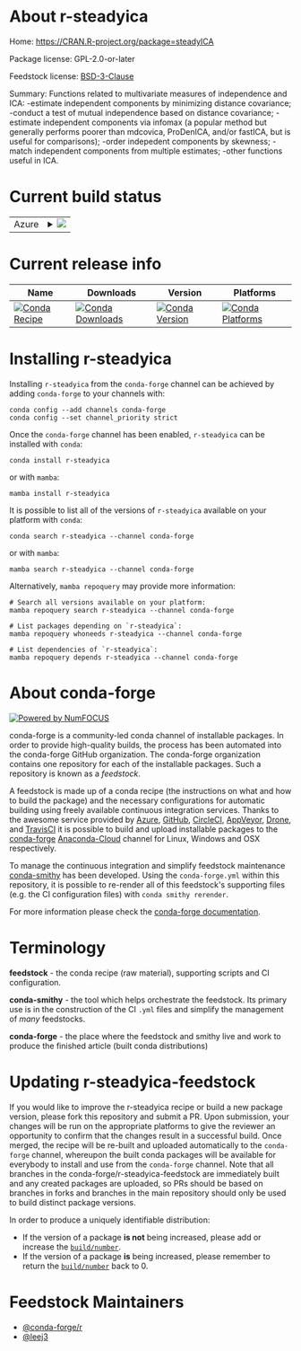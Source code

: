 About r-steadyica
=================

Home: https://CRAN.R-project.org/package=steadyICA

Package license: GPL-2.0-or-later

Feedstock license: [BSD-3-Clause](https://github.com/conda-forge/r-steadyica-feedstock/blob/main/LICENSE.txt)

Summary: Functions related to multivariate measures of independence and ICA: -estimate independent components by minimizing distance covariance; -conduct a test of mutual independence based on distance covariance; -estimate independent components via infomax (a popular method but generally performs poorer than mdcovica, ProDenICA, and/or fastICA, but is useful for comparisons); -order indepedent components by skewness; -match independent components from multiple estimates; -other functions useful in ICA.

Current build status
====================


<table>
    
  <tr>
    <td>Azure</td>
    <td>
      <details>
        <summary>
          <a href="https://dev.azure.com/conda-forge/feedstock-builds/_build/latest?definitionId=17890&branchName=main">
            <img src="https://dev.azure.com/conda-forge/feedstock-builds/_apis/build/status/r-steadyica-feedstock?branchName=main">
          </a>
        </summary>
        <table>
          <thead><tr><th>Variant</th><th>Status</th></tr></thead>
          <tbody><tr>
              <td>linux_64_r_base4.1</td>
              <td>
                <a href="https://dev.azure.com/conda-forge/feedstock-builds/_build/latest?definitionId=17890&branchName=main">
                  <img src="https://dev.azure.com/conda-forge/feedstock-builds/_apis/build/status/r-steadyica-feedstock?branchName=main&jobName=linux&configuration=linux%20linux_64_r_base4.1" alt="variant">
                </a>
              </td>
            </tr><tr>
              <td>linux_64_r_base4.2</td>
              <td>
                <a href="https://dev.azure.com/conda-forge/feedstock-builds/_build/latest?definitionId=17890&branchName=main">
                  <img src="https://dev.azure.com/conda-forge/feedstock-builds/_apis/build/status/r-steadyica-feedstock?branchName=main&jobName=linux&configuration=linux%20linux_64_r_base4.2" alt="variant">
                </a>
              </td>
            </tr><tr>
              <td>osx_64_r_base4.1</td>
              <td>
                <a href="https://dev.azure.com/conda-forge/feedstock-builds/_build/latest?definitionId=17890&branchName=main">
                  <img src="https://dev.azure.com/conda-forge/feedstock-builds/_apis/build/status/r-steadyica-feedstock?branchName=main&jobName=osx&configuration=osx%20osx_64_r_base4.1" alt="variant">
                </a>
              </td>
            </tr><tr>
              <td>osx_64_r_base4.2</td>
              <td>
                <a href="https://dev.azure.com/conda-forge/feedstock-builds/_build/latest?definitionId=17890&branchName=main">
                  <img src="https://dev.azure.com/conda-forge/feedstock-builds/_apis/build/status/r-steadyica-feedstock?branchName=main&jobName=osx&configuration=osx%20osx_64_r_base4.2" alt="variant">
                </a>
              </td>
            </tr><tr>
              <td>win_64</td>
              <td>
                <a href="https://dev.azure.com/conda-forge/feedstock-builds/_build/latest?definitionId=17890&branchName=main">
                  <img src="https://dev.azure.com/conda-forge/feedstock-builds/_apis/build/status/r-steadyica-feedstock?branchName=main&jobName=win&configuration=win%20win_64_" alt="variant">
                </a>
              </td>
            </tr>
          </tbody>
        </table>
      </details>
    </td>
  </tr>
</table>

Current release info
====================

| Name | Downloads | Version | Platforms |
| --- | --- | --- | --- |
| [![Conda Recipe](https://img.shields.io/badge/recipe-r--steadyica-green.svg)](https://anaconda.org/conda-forge/r-steadyica) | [![Conda Downloads](https://img.shields.io/conda/dn/conda-forge/r-steadyica.svg)](https://anaconda.org/conda-forge/r-steadyica) | [![Conda Version](https://img.shields.io/conda/vn/conda-forge/r-steadyica.svg)](https://anaconda.org/conda-forge/r-steadyica) | [![Conda Platforms](https://img.shields.io/conda/pn/conda-forge/r-steadyica.svg)](https://anaconda.org/conda-forge/r-steadyica) |

Installing r-steadyica
======================

Installing `r-steadyica` from the `conda-forge` channel can be achieved by adding `conda-forge` to your channels with:

```
conda config --add channels conda-forge
conda config --set channel_priority strict
```

Once the `conda-forge` channel has been enabled, `r-steadyica` can be installed with `conda`:

```
conda install r-steadyica
```

or with `mamba`:

```
mamba install r-steadyica
```

It is possible to list all of the versions of `r-steadyica` available on your platform with `conda`:

```
conda search r-steadyica --channel conda-forge
```

or with `mamba`:

```
mamba search r-steadyica --channel conda-forge
```

Alternatively, `mamba repoquery` may provide more information:

```
# Search all versions available on your platform:
mamba repoquery search r-steadyica --channel conda-forge

# List packages depending on `r-steadyica`:
mamba repoquery whoneeds r-steadyica --channel conda-forge

# List dependencies of `r-steadyica`:
mamba repoquery depends r-steadyica --channel conda-forge
```


About conda-forge
=================

[![Powered by
NumFOCUS](https://img.shields.io/badge/powered%20by-NumFOCUS-orange.svg?style=flat&colorA=E1523D&colorB=007D8A)](https://numfocus.org)

conda-forge is a community-led conda channel of installable packages.
In order to provide high-quality builds, the process has been automated into the
conda-forge GitHub organization. The conda-forge organization contains one repository
for each of the installable packages. Such a repository is known as a *feedstock*.

A feedstock is made up of a conda recipe (the instructions on what and how to build
the package) and the necessary configurations for automatic building using freely
available continuous integration services. Thanks to the awesome service provided by
[Azure](https://azure.microsoft.com/en-us/services/devops/), [GitHub](https://github.com/),
[CircleCI](https://circleci.com/), [AppVeyor](https://www.appveyor.com/),
[Drone](https://cloud.drone.io/welcome), and [TravisCI](https://travis-ci.com/)
it is possible to build and upload installable packages to the
[conda-forge](https://anaconda.org/conda-forge) [Anaconda-Cloud](https://anaconda.org/)
channel for Linux, Windows and OSX respectively.

To manage the continuous integration and simplify feedstock maintenance
[conda-smithy](https://github.com/conda-forge/conda-smithy) has been developed.
Using the ``conda-forge.yml`` within this repository, it is possible to re-render all of
this feedstock's supporting files (e.g. the CI configuration files) with ``conda smithy rerender``.

For more information please check the [conda-forge documentation](https://conda-forge.org/docs/).

Terminology
===========

**feedstock** - the conda recipe (raw material), supporting scripts and CI configuration.

**conda-smithy** - the tool which helps orchestrate the feedstock.
                   Its primary use is in the construction of the CI ``.yml`` files
                   and simplify the management of *many* feedstocks.

**conda-forge** - the place where the feedstock and smithy live and work to
                  produce the finished article (built conda distributions)


Updating r-steadyica-feedstock
==============================

If you would like to improve the r-steadyica recipe or build a new
package version, please fork this repository and submit a PR. Upon submission,
your changes will be run on the appropriate platforms to give the reviewer an
opportunity to confirm that the changes result in a successful build. Once
merged, the recipe will be re-built and uploaded automatically to the
`conda-forge` channel, whereupon the built conda packages will be available for
everybody to install and use from the `conda-forge` channel.
Note that all branches in the conda-forge/r-steadyica-feedstock are
immediately built and any created packages are uploaded, so PRs should be based
on branches in forks and branches in the main repository should only be used to
build distinct package versions.

In order to produce a uniquely identifiable distribution:
 * If the version of a package **is not** being increased, please add or increase
   the [``build/number``](https://docs.conda.io/projects/conda-build/en/latest/resources/define-metadata.html#build-number-and-string).
 * If the version of a package **is** being increased, please remember to return
   the [``build/number``](https://docs.conda.io/projects/conda-build/en/latest/resources/define-metadata.html#build-number-and-string)
   back to 0.

Feedstock Maintainers
=====================

* [@conda-forge/r](https://github.com/conda-forge/r/)
* [@leej3](https://github.com/leej3/)

